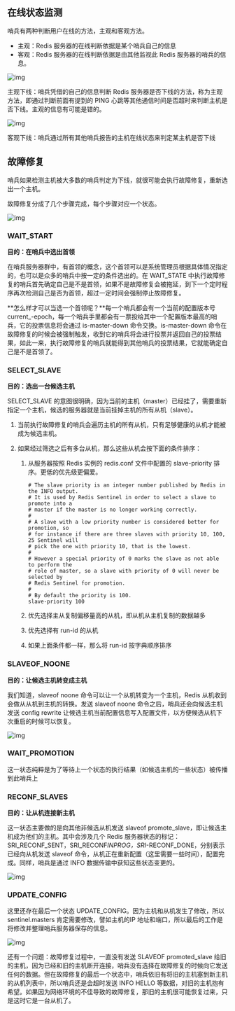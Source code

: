 ## 在线状态监测

哨兵有两种判断用户在线的方法，主观和客观方法。

- 主观：Redis 服务器的在线判断依据是某个哨兵自己的信息
- 客观：Redis 服务器的在线判断依据是由其他监视此 Redis 服务器的哨兵的信息。

![img](http://wiki.jikexueyuan.com/project/redis/images/a4.png)

主观下线：哨兵凭借的自己的信息判断 Redis 服务器是否下线的方法，称为主观方法，即通过判断前面有提到的 PING 心跳等其他通信时间是否超时来判断主机是否下线。主观的信息有可能是错的。

![img](http://wiki.jikexueyuan.com/project/redis/images/a5.png)

客观下线：哨兵通过所有其他哨兵报告的主机在线状态来判定某主机是否下线

## 故障修复

哨兵如果检测主机被大多数的哨兵判定为下线，就很可能会执行故障修复，重新选出一个主机。

故障修复分成了几个步骤完成，每个步骤对应一个状态。

![img](http://wiki.jikexueyuan.com/project/redis/images/b.png)



### WAIT_START

**目的：在哨兵中选出首领**

在哨兵服务器群中，有首领的概念，这个首领可以是系统管理员根据具体情况指定的，也可以是众多的哨兵中按一定的条件选出的。在 WAIT_STATE 中执行故障修复的哨兵首先确定自己是不是首领，如果不是故障修复会被拖延，到下一个定时程序再次检测自己是否为首领，超过一定时间会强制停止故障修复。

**怎么样才可以当选一个首领呢？**每一个哨兵都会有一个当前的配置版本号 current_-epoch，每一个哨兵手里都会有一票投给其中一个配置版本最高的哨兵，它的投票信息将会通过 is-master-down 命令交换。is-master-down 命令在故障修复的时候会被强制触发，收到它的哨兵将会进行投票并返回自己的投票结果，如此一来，执行故障修复的哨兵就能得到其他哨兵的投票结果，它就能确定自己是不是首领了。

### SELECT_SLAVE

**目的：选出一台候选主机**

SELECT_SLAVE 的意图很明确，因为当前的主机（master）已经挂了，需要重新指定一个主机，候选的服务器就是当前挂掉主机的所有从机（slave）。

1. 当前执行故障修复的哨兵会遍历主机的所有从机，只有足够健康的从机才能被成为候选主机。

2. 如果经过筛选之后有多台从机，那么这些从机会按下面的条件排序：

   1. 从服务器按照 Redis 实例的 redis.conf 文件中配置的 slave-priority 排序。更低的优先级更偏爱。

      ```properties
      # The slave priority is an integer number published by Redis in the INFO output.
      # It is used by Redis Sentinel in order to select a slave to promote into a
      # master if the master is no longer working correctly.
      #
      # A slave with a low priority number is considered better for promotion, so
      # for instance if there are three slaves with priority 10, 100, 25 Sentinel will
      # pick the one with priority 10, that is the lowest.
      #
      # However a special priority of 0 marks the slave as not able to perform the
      # role of master, so a slave with priority of 0 will never be selected by
      # Redis Sentinel for promotion.
      #
      # By default the priority is 100.
      slave-priority 100
      ```

   2. 优先选择主从复制偏移量高的从机，即从机从主机复制的数据越多

   3. 优先选择有 run-id 的从机

   4. 如果上面条件都一样，那么将 run-id 按字典顺序排序

### SLAVEOF_NOONE

**目的：让候选主机转变成主机**

我们知道，slaveof noone 命令可以让一个从机转变为一个主机，Redis 从机收到会做从从机到主机的转换。发送 slaveof noone 命令之后，哨兵还会向候选主机发送 config rewrite 让候选主机当前配置信息写入配置文件，以方便候选从机下次重启的时候可以恢复。

![img](http://wiki.jikexueyuan.com/project/redis/images/b2.png)

### WAIT_PROMOTION

这一状态纯粹是为了等待上一个状态的执行结果（如候选主机的一些状态）被传播到此哨兵上

### RECONF_SLAVES

**目的：让从机连接新主机**

这一状态主要做的是向其他非候选从机发送 slaveof promote_slave，即让候选主机成为他们的主机。其中会涉及几个 Redis 服务器状态的标记：SRI_RECONF_SENT，SRI_RECONF*INPROG，SRI*-RECONF_DONE，分别表示已经向从机发送 slaveof 命令，从机正在重新配置（这里需要一些时间），配置完成。同样，哨兵是通过 INFO 数据传输中获知这些状态变更的。

![img](http://wiki.jikexueyuan.com/project/redis/images/b3.png)

### UPDATE_CONFIG

这里还存在最后一个状态 UPDATE_CONFIG。因为主机和从机发生了修改，所以 sentinel.masters 肯定需要修改，譬如主机的IP 地址和端口，所以最后的工作是将修改并整理哨兵服务器保存的信息。

![img](http://wiki.jikexueyuan.com/project/redis/images/b4.png)



还有一个问题：故障修复过程中，一直没有发送 SLAVEOF promoted_slave 给旧的主机，因为已经和旧的主机断开连接，哨兵没有选择在故障修复的时候向它发送任何的数据。但在故障修复的最后一个状态中，哨兵依旧有将旧的主机塞到新主机的从机列表中，所以哨兵还是会超时发送 INFO HELLO 等数据，对旧的主机抱有希望。如果因为网络环境的不佳导致的故障修复，那旧的主机很可能恢复过来，只是这时它是一台从机了。